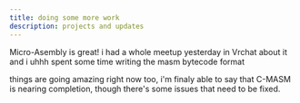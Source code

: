 ```yaml
---
title: doing some more work
description: projects and updates
---
```




Micro-Asembly is great! i had a whole meetup yesterday in Vrchat about it and i uhhh spent some time writing the masm bytecode format

things are going amazing right now too, i'm finaly able to say that C-MASM is nearing completion, though there's some issues that need to be fixed.